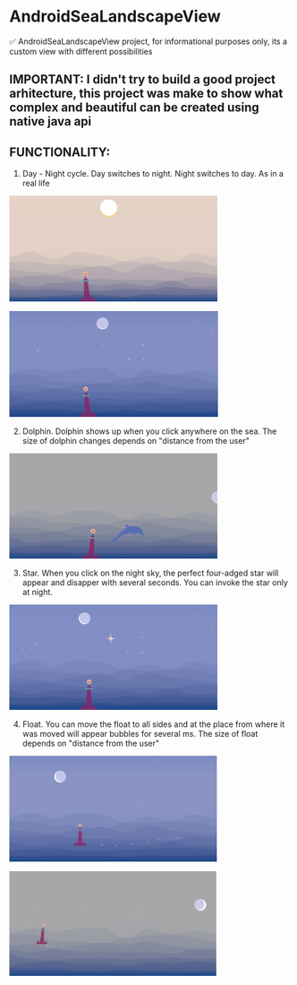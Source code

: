 # AndroidSeaLandscapeView

:white_check_mark: AndroidSeaLandscapeView project, for informational purposes only, its a custom view with different possibilities

## IMPORTANT: I didn't try to build a good project arhitecture, this project was make to show what complex and beautiful can be created using native java api

## FUNCTIONALITY:

1. Day - Night cycle. Day switches to night. Night switches to day. As in a real life

![Day](https://github.com/GinKukuruza/AndroidSeaLandscapeView/blob/master/app/src/main/res/raw/day.png)

![Night](https://github.com/GinKukuruza/AndroidSeaLandscapeView/blob/master/app/src/main/res/raw/night.png)

2. Dolphin.
   Dolphin shows up when you click anywhere on the sea.
   The size of dolphin changes depends on "distance from the user"

![Dolphin](https://github.com/GinKukuruza/AndroidSeaLandscapeView/blob/master/app/src/main/res/raw/dolphin.png)

3. Star.
   When you click on the night sky, the perfect four-adged star will appear and disapper with several seconds.
   You can invoke the star only at night.

![Star](https://github.com/GinKukuruza/AndroidSeaLandscapeView/blob/master/app/src/main/res/raw/star.png)

4. Float.
   You can move the float to all sides and at the place from where it was moved will appear bubbles for several ms.
   The size of float depends on "distance from the user"

![Float move](https://github.com/GinKukuruza/AndroidSeaLandscapeView/blob/master/app/src/main/res/raw/float_move.png)

![Float distance](https://github.com/GinKukuruza/AndroidSeaLandscapeView/blob/master/app/src/main/res/raw/float_distance.png)

